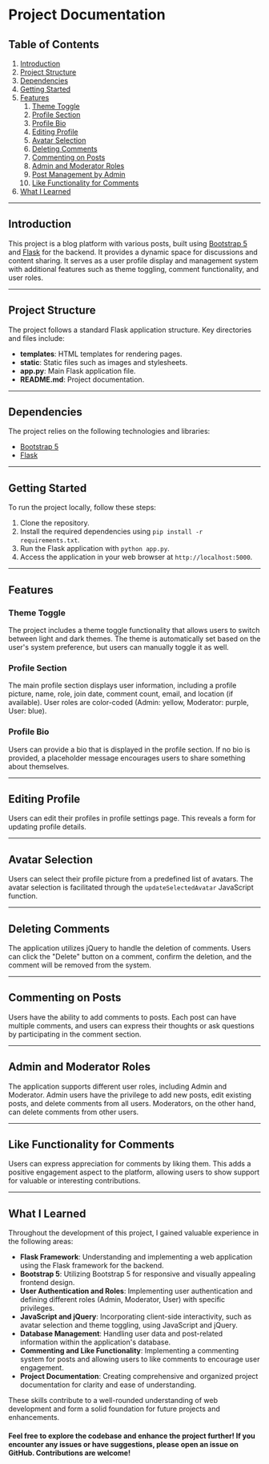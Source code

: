 # Project Documentation

## Table of Contents

1. [Introduction](#introduction)
2. [Project Structure](#project-structure)
3. [Dependencies](#dependencies)
4. [Getting Started](#getting-started)
5. [Features](#features)
   1. [Theme Toggle](#theme-toggle)
   2. [Profile Section](#profile-section)
   3. [Profile Bio](#profile-bio)
   4. [Editing Profile](#editing-profile)
   5. [Avatar Selection](#avatar-selection)
   6. [Deleting Comments](#deleting-comments)
   7. [Commenting on Posts](#commenting-on-posts)
   8. [Admin and Moderator Roles](#admin-and-moderator-roles)
   9. [Post Management by Admin](#post-management-by-admin)
   10. [Like Functionality for Comments](#like-functionality-for-comments)
6. [What I Learned](#what-i-learned)

---

## Introduction<a name="introduction"></a>

This project is a blog platform with various posts, built using [Bootstrap 5](https://getbootstrap.com/) and [Flask](https://flask.palletsprojects.com/) for the backend. It provides a dynamic space for discussions and content sharing. 
It serves as a user profile display and management system with additional features such as theme toggling, comment functionality, and user roles.

---

## Project Structure<a name="project-structure"></a>

The project follows a standard Flask application structure. Key directories and files include:
- **templates**: HTML templates for rendering pages.
- **static**: Static files such as images and stylesheets.
- **app.py**: Main Flask application file.
- **README.md**: Project documentation.

---

## Dependencies<a name="dependencies"></a>

The project relies on the following technologies and libraries:
- [Bootstrap 5](https://getbootstrap.com/)
- [Flask](https://flask.palletsprojects.com/)

---

## Getting Started<a name="getting-started"></a>

To run the project locally, follow these steps:

1. Clone the repository.
2. Install the required dependencies using `pip install -r requirements.txt`.
3. Run the Flask application with `python app.py`.
4. Access the application in your web browser at `http://localhost:5000`.

---

## Features<a name="features"></a>

### Theme Toggle<a name="theme-toggle"></a>

The project includes a theme toggle functionality that allows users to switch between light and dark themes. The theme is automatically set based on the user's system preference, but users can manually toggle it as well.

### Profile Section<a name="profile-section"></a>

The main profile section displays user information, including a profile picture, name, role, join date, comment count, email, and location (if available). User roles are color-coded (Admin: yellow, Moderator: purple, User: blue).

### Profile Bio<a name="profile-bio"></a>

Users can provide a bio that is displayed in the profile section. If no bio is provided, a placeholder message encourages users to share something about themselves.

---

## Editing Profile<a name="editing-profile"></a>

Users can edit their profiles in profile settings page. This reveals a form for updating profile details.

---

## Avatar Selection<a name="avatar-selection"></a>

Users can select their profile picture from a predefined list of avatars. The avatar selection is facilitated through the `updateSelectedAvatar` JavaScript function.

---

## Deleting Comments<a name="deleting-comments"></a>

The application utilizes jQuery to handle the deletion of comments. Users can click the "Delete" button on a comment, confirm the deletion, and the comment will be removed from the system.

---

## Commenting on Posts<a name="commenting-on-posts"></a>

Users have the ability to add comments to posts. Each post can have multiple comments, and users can express their thoughts or ask questions by participating in the comment section.

---

## Admin and Moderator Roles<a name="admin-and-moderator-roles"></a>

The application supports different user roles, including Admin and Moderator. Admin users have the privilege to add new posts, edit existing posts, and delete comments from all users. Moderators, on the other hand, can delete comments from other users.

---

## Like Functionality for Comments<a name="like-functionality-for-comments"></a>

Users can express appreciation for comments by liking them. This adds a positive engagement aspect to the platform, allowing users to show support for valuable or interesting contributions.

---

## What I Learned<a name="what-i-learned"></a>

Throughout the development of this project, I gained valuable experience in the following areas:

- **Flask Framework**: Understanding and implementing a web application using the Flask framework for the backend.
- **Bootstrap 5**: Utilizing Bootstrap 5 for responsive and visually appealing frontend design.
- **User Authentication and Roles**: Implementing user authentication and defining different roles (Admin, Moderator, User) with specific privileges.
- **JavaScript and jQuery**: Incorporating client-side interactivity, such as avatar selection and theme toggling, using JavaScript and jQuery.
- **Database Management**: Handling user data and post-related information within the application's database.
- **Commenting and Like Functionality**: Implementing a commenting system for posts and allowing users to like comments to encourage user engagement.
- **Project Documentation**: Creating comprehensive and organized project documentation for clarity and ease of understanding.

These skills contribute to a well-rounded understanding of web development and form a solid foundation for future projects and enhancements.


#### Feel free to explore the codebase and enhance the project further! If you encounter any issues or have suggestions, please open an issue on GitHub. Contributions are welcome!
